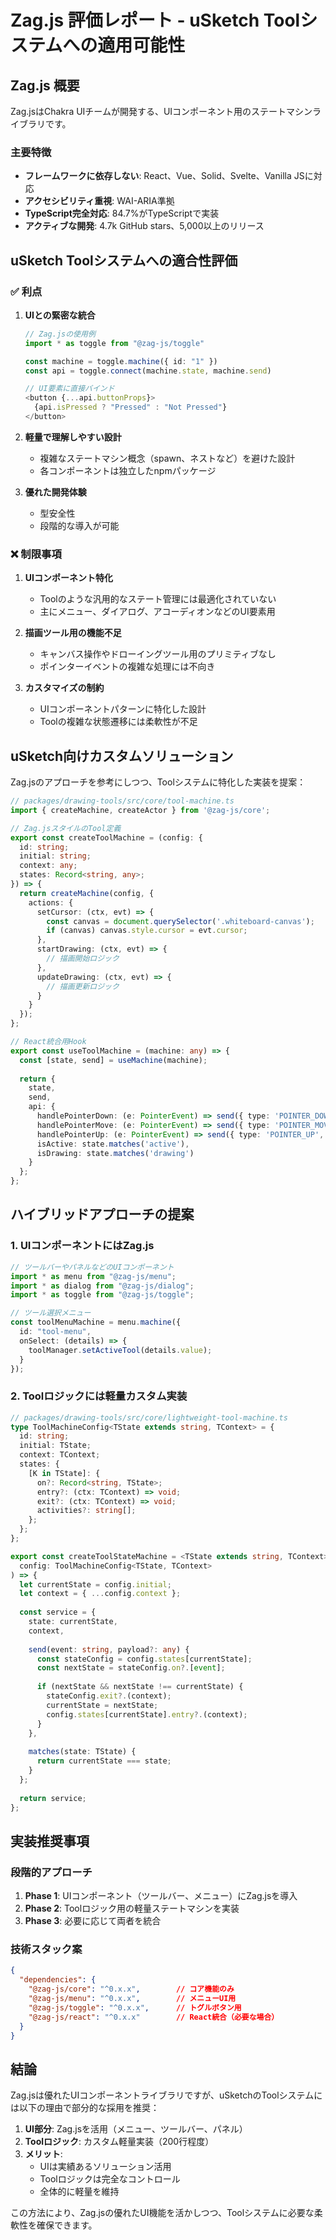 # Zag.js 評価レポート - uSketch Toolシステムへの適用可能性

## Zag.js 概要

Zag.jsはChakra UIチームが開発する、UIコンポーネント用のステートマシンライブラリです。

### 主要特徴

- **フレームワークに依存しない**: React、Vue、Solid、Svelte、Vanilla JSに対応
- **アクセシビリティ重視**: WAI-ARIA準拠
- **TypeScript完全対応**: 84.7%がTypeScriptで実装
- **アクティブな開発**: 4.7k GitHub stars、5,000以上のリリース

## uSketch Toolシステムへの適合性評価

### ✅ 利点

1. **UIとの緊密な統合**
   ```typescript
   // Zag.jsの使用例
   import * as toggle from "@zag-js/toggle"
   
   const machine = toggle.machine({ id: "1" })
   const api = toggle.connect(machine.state, machine.send)
   
   // UI要素に直接バインド
   <button {...api.buttonProps}>
     {api.isPressed ? "Pressed" : "Not Pressed"}
   </button>
   ```

2. **軽量で理解しやすい設計**
   - 複雑なステートマシン概念（spawn、ネストなど）を避けた設計
   - 各コンポーネントは独立したnpmパッケージ

3. **優れた開発体験**
   - 型安全性
   - 段階的な導入が可能

### ❌ 制限事項

1. **UIコンポーネント特化**
   - Toolのような汎用的なステート管理には最適化されていない
   - 主にメニュー、ダイアログ、アコーディオンなどのUI要素用

2. **描画ツール用の機能不足**
   - キャンバス操作やドローイングツール用のプリミティブなし
   - ポインターイベントの複雑な処理には不向き

3. **カスタマイズの制約**
   - UIコンポーネントパターンに特化した設計
   - Toolの複雑な状態遷移には柔軟性が不足

## uSketch向けカスタムソリューション

Zag.jsのアプローチを参考にしつつ、Toolシステムに特化した実装を提案：

```typescript
// packages/drawing-tools/src/core/tool-machine.ts
import { createMachine, createActor } from '@zag-js/core';

// Zag.jsスタイルのTool定義
export const createToolMachine = (config: {
  id: string;
  initial: string;
  context: any;
  states: Record<string, any>;
}) => {
  return createMachine(config, {
    actions: {
      setCursor: (ctx, evt) => {
        const canvas = document.querySelector('.whiteboard-canvas');
        if (canvas) canvas.style.cursor = evt.cursor;
      },
      startDrawing: (ctx, evt) => {
        // 描画開始ロジック
      },
      updateDrawing: (ctx, evt) => {
        // 描画更新ロジック
      }
    }
  });
};

// React統合用Hook
export const useToolMachine = (machine: any) => {
  const [state, send] = useMachine(machine);
  
  return {
    state,
    send,
    api: {
      handlePointerDown: (e: PointerEvent) => send({ type: 'POINTER_DOWN', event: e }),
      handlePointerMove: (e: PointerEvent) => send({ type: 'POINTER_MOVE', event: e }),
      handlePointerUp: (e: PointerEvent) => send({ type: 'POINTER_UP', event: e }),
      isActive: state.matches('active'),
      isDrawing: state.matches('drawing')
    }
  };
};
```

## ハイブリッドアプローチの提案

### 1. UIコンポーネントにはZag.js

```typescript
// ツールバーやパネルなどのUIコンポーネント
import * as menu from "@zag-js/menu";
import * as dialog from "@zag-js/dialog";
import * as toggle from "@zag-js/toggle";

// ツール選択メニュー
const toolMenuMachine = menu.machine({
  id: "tool-menu",
  onSelect: (details) => {
    toolManager.setActiveTool(details.value);
  }
});
```

### 2. Toolロジックには軽量カスタム実装

```typescript
// packages/drawing-tools/src/core/lightweight-tool-machine.ts
type ToolMachineConfig<TState extends string, TContext> = {
  id: string;
  initial: TState;
  context: TContext;
  states: {
    [K in TState]: {
      on?: Record<string, TState>;
      entry?: (ctx: TContext) => void;
      exit?: (ctx: TContext) => void;
      activities?: string[];
    };
  };
};

export const createToolStateMachine = <TState extends string, TContext>(
  config: ToolMachineConfig<TState, TContext>
) => {
  let currentState = config.initial;
  let context = { ...config.context };
  
  const service = {
    state: currentState,
    context,
    
    send(event: string, payload?: any) {
      const stateConfig = config.states[currentState];
      const nextState = stateConfig.on?.[event];
      
      if (nextState && nextState !== currentState) {
        stateConfig.exit?.(context);
        currentState = nextState;
        config.states[currentState].entry?.(context);
      }
    },
    
    matches(state: TState) {
      return currentState === state;
    }
  };
  
  return service;
};
```

## 実装推奨事項

### 段階的アプローチ

1. **Phase 1**: UIコンポーネント（ツールバー、メニュー）にZag.jsを導入
2. **Phase 2**: Toolロジック用の軽量ステートマシンを実装
3. **Phase 3**: 必要に応じて両者を統合

### 技術スタック案

```json
{
  "dependencies": {
    "@zag-js/core": "^0.x.x",        // コア機能のみ
    "@zag-js/menu": "^0.x.x",        // メニューUI用
    "@zag-js/toggle": "^0.x.x",      // トグルボタン用
    "@zag-js/react": "^0.x.x"        // React統合（必要な場合）
  }
}
```

## 結論

Zag.jsは優れたUIコンポーネントライブラリですが、uSketchのToolシステムには以下の理由で部分的な採用を推奨：

1. **UI部分**: Zag.jsを活用（メニュー、ツールバー、パネル）
2. **Toolロジック**: カスタム軽量実装（200行程度）
3. **メリット**: 
   - UIは実績あるソリューション活用
   - Toolロジックは完全なコントロール
   - 全体的に軽量を維持

この方法により、Zag.jsの優れたUI機能を活かしつつ、Toolシステムに必要な柔軟性を確保できます。
